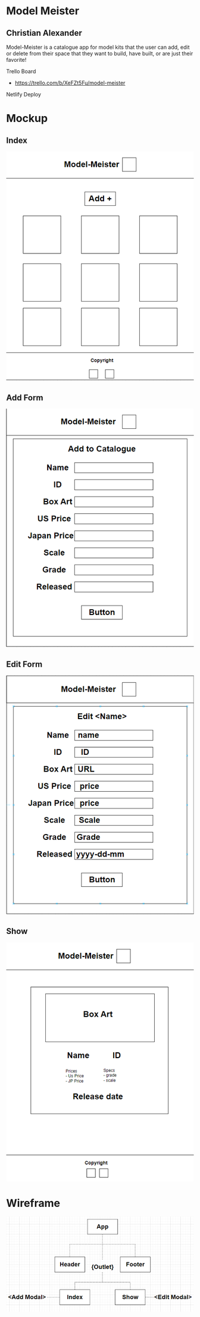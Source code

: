 # Model Meister
## Christian Alexander

Model-Meister is a catalogue app for model kits that the user can add, edit or delete from their space that they want to build, have built, or are just their favorite!

Trello Board
- https://trello.com/b/XeFZt5Fu/model-meister

Netlify Deploy

# Mockup
## Index
![index](./images/index.png)

## Add Form
![add](./images/add.png)

## Edit Form
![edit](./images/edit.png)

## Show
![show](./images/show.png)

# Wireframe
![architect](./images/wireframe.png)
